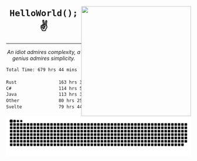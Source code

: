 <div text-align="center">
    <img src="https://i.imgur.com/h1q15Kt.gife" align="right" width="299" height="299">
    <h1 align="center"><code>HelloWorld();</code> ✌️</h1>
    <hr>
    <p align="center"><i>An idiot admires complexity, a genius admires simplicity.</i></p>
</div>

<!--START_SECTION:waka-->

```txt
Total Time: 679 hrs 44 mins

Rust                163 hrs 34 mins █████▒░░░░░░░░░░░░░░░░░░░   21.52 %
C#                  114 hrs 56 mins ███▓░░░░░░░░░░░░░░░░░░░░░   15.12 %
Java                113 hrs 30 mins ███▓░░░░░░░░░░░░░░░░░░░░░   14.93 %
Other               80 hrs 25 mins  ██▓░░░░░░░░░░░░░░░░░░░░░░   10.58 %
Svelte              79 hrs 44 mins  ██▓░░░░░░░░░░░░░░░░░░░░░░   10.49 %
```

<!--END_SECTION:waka-->

<picture>
  <source media="(prefers-color-scheme: dark)" srcset="https://raw.githubusercontent.com/Somfic/Somfic/main/github-contribution-grid-snake-dark.svg">
  <source media="(prefers-color-scheme: light)" srcset="https://raw.githubusercontent.com/Somfic/Somfic/main/github-contribution-grid-snake.svg">
  <img alt="github contribution grid snake animation" src="https://raw.githubusercontent.com/Somfic/Somfic/main/github-contribution-grid-snake.svg">
</picture>
